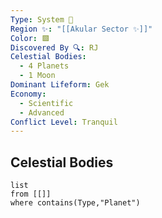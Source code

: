 ```yaml
---
Type: System 🔆
Region ✨: "[[Akular Sector ✨]]"
Color: 🟩
Discovered By 🔍: RJ
Celestial Bodies:
  - 4 Planets
  - 1 Moon
Dominant Lifeform: Gek
Economy:
  - Scientific
  - Advanced
Conflict Level: Tranquil
---
```

## Celestial Bodies
```dataview
list
from [[]]
where contains(Type,"Planet")
```
